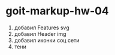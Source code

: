 # goit-markup-hw-04

1. добавил Features svg
2. добавил Header img
3. добавил иконки соц сети
4. тени

